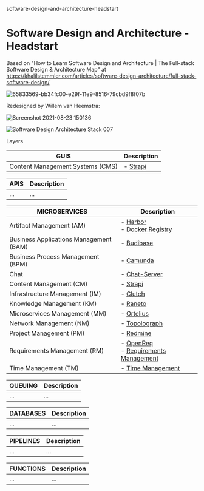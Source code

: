 software-design-and-architecture-headstart
# Software Design and Architecture - Headstart

Based on "How to Learn Software Design and Architecture | The Full-stack Software Design & Architecture Map" at https://khalilstemmler.com/articles/software-design-architecture/full-stack-software-design/


![65833569-bb34fc00-e29f-11e9-8516-79cbd9f8f07b](https://user-images.githubusercontent.com/12828104/130451222-5966ad39-0cb0-40ce-af1f-678be940c449.png)

Redesigned by Willem van Heemstra:

![Screenshot 2021-08-23 150136](https://user-images.githubusercontent.com/12828104/130453087-c0f3c352-fe86-4286-a7b5-62bfd7345982.png)

![Software Design   Architecture Stack 007](https://user-images.githubusercontent.com/1499433/180652345-d10dacd4-31d1-40aa-b2a5-5ce79be9529b.png)

Layers

| GUIS  | Description |
| ------------- | ------------- |
| Content Management Systems (CMS)  | - [Strapi](https://github.com/vanHeemstraSystems/strapi-head-of-cms-headstart)  |

| APIS  | Description |
| ------------- | ------------- |
| ...  | ...  |

| MICROSERVICES  | Description |
| ------------- | ------------- |
| Artifact Management (AM)  | - [Harbor](https://github.com/vanHeemstraSystems/harbor-headstart) <br> - [Docker Registry](https://docs.docker.com/registry/) |
| Business Applications Management (BAM)  | - [Budibase](https://github.com/vanHeemstraSystems/budibase-headstart) |
| Business Process Management (BPM)  | - [Camunda](https://github.com/vanHeemstraSystems/camunda-headstart) |
| Chat  | - [Chat-Server](https://github.com/vanHeemstraSystems/exo-chat-headstart) |
| Content Management (CM)  | - [Strapi](https://github.com/vanHeemstraSystems/strapi-headless-cms-headstart) |
| Infrastructure Management (IM)  | - [Clutch](https://github.com/vanHeemstraSystems/clutch-headstart) |
| Knowledge Management (KM)  | - [Raneto](https://github.com/vanHeemstraSystems/raneto-headstart) |
| Microservices Management (MM)  | - [Ortelius](https://github.com/vanHeemstraSystems/ortelius-headstart) |
| Network Management (NM)  | - [Topolograph](https://github.com/vanHeemstraSystems/topolograph-headstart) |
| Project Management (PM)  | - [Redmine](https://github.com/vanHeemstraSystems/redmine-headstart)  |
| Requirements Management (RM)  | - [OpenReq](https://github.com/vanHeemstraSystems/openreq-headstart) <br> - [Requirements Management](https://github.com/vanHeemstraSystems/requirements-management) |
| Time Management (TM)  | - [Time Management](https://github.com/vanHeemstraSystems/time-management) |


| QUEUING  | Description |
| ------------- | ------------- |
| ...  | ...  |

| DATABASES  | Description |
| ------------- | ------------- |
| ...  | ...  |

| PIPELINES  | Description |
| ------------- | ------------- |
| ...  | ...  |

| FUNCTIONS  | Description |
| ------------- | ------------- |
| ...  | ...  |

